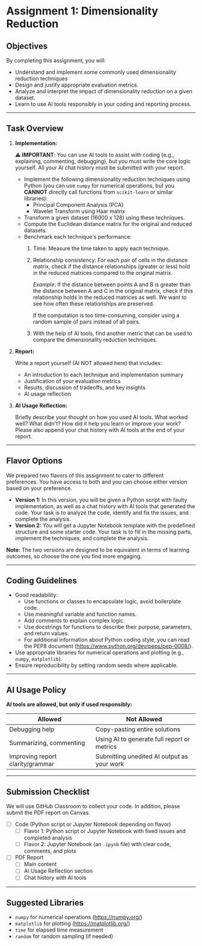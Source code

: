 # Assignment 1: Dimensionality Reduction

## Objectives

By completing this assignment, you will:

- Understand and implement some commonly used dimensionality reduction techniques
- Design and justify appropriate evaluation metrics.
- Analyze and interpret the impact of dimensionality reduction on a given dataset.
- Learn to use AI tools responsibly in your coding and reporting process.
---

## Task Overview

1. **Implementation:**

   ⚠️ **IMPORTANT**: You can use AI tools to assist with coding (e.g., explaining, commenting, debugging), 
      but you must write the core logic yourself. All your AI chat history must be submitted with your report.

   - Implement the following dimensionality reduction techniques using Python (you can use `numpy` for numerical 
   operations, but you **CANNOT** directly call functions from `scikit-learn` or similar libraries):
     - Principal Component Analysis (PCA)
     - Wavelet Transform using Haar matrix
   - Transform a given dataset (16000 x 128) using these techniques.
   - Compute the Euclidean distance matrix for the original and reduced datasets.
   - Benchmark each technique's performance:
     1. Time: Measure the time taken to apply each technique.
     2. Relationship consistency: For each pair of cells in the distance matrix, check if the distance relationships (greater or 
        less) hold in the reduced matrices compared to the original matrix.

        *Example*: If the distance between points A and B is greater than the distance between A and C in the original matrix,
        check if this relationship holds in the reduced matrices as well. We want to see how often these relationships are preserved.
        
        If the computation is too time-consuming, consider using a random sample of pairs instead of all pairs.

     3. With the help of AI tools, find another metric that can be used to compare the dimensionality reduction techniques.

2. **Report:**

   Write a report yourself (AI NOT allowed here) that includes:
   - An introduction to each technique and implementation summary
   - Justification of your evaluation metrics
   - Results, discussion of tradeoffs, and key insights
   - AI usage reflection
   
3. **AI Usage Reflection:**
   
   Briefly describe your thought on how you used AI tools. What worked well? What didn't? How did it help you learn or improve your work? 
   Please also append your chat history with AI tools at the end of your report.

---

## Flavor Options

We prepared two flavors of this assignment to cater to different preferences. 
You have access to both and you can choose either version based on your preference.

- **Version 1:** In this version, you will be given a Python script with faulty implementation, as well as a chat history with
  AI tools that generated the code. Your task is to analyze the code, identify and fix the issues, and complete the analysis.
- **Version 2:** You will get a Jupyter Notebook template with the predefined structure and some 
  starter code. Your task is to fill in the missing parts, implement the techniques, and complete the analysis.

**Note:** The two versions are designed to be equivalent in terms of learning outcomes, so choose the one you find more engaging.

---

## Coding Guidelines
- Good readability:
  - Use functions or classes to encapsulate logic, avoid boilerplate code.
  - Use meaningful variable and function names.
  - Add comments to explain complex logic.
  - Use docstrings for functions to describe their purpose, parameters, and return values.
  - For additional information about Python coding style, you can read the PEP8 document (https://www.python.org/dev/peps/pep-0008/).
- Use appropriate libraries for numerical operations and plotting (e.g., `numpy`, `matplotlib`).
- Ensure reproducibility by setting random seeds where applicable.

---

## AI Usage Policy

**AI tools are allowed, but only if used responsibly:**

| Allowed                          | Not Allowed                                 |
|----------------------------------|---------------------------------------------|
| Debugging help                   | Copy-pasting entire solutions               |
| Summarizing, commenting          | Using AI to generate full report or metrics |
| Improving report clarity/grammar | Submitting unedited AI output as your work  |


---

## Submission Checklist

We will use GitHub Classroom to collect your code. In addition, please submit the PDF report on Canvas.

- [ ] Code (Python script or Jupyter Notebook depending on flavor)
  - [ ] Flavor 1: Python script or Jupyter Notebook with fixed issues and completed analysis
  - [ ] Flavor 2: Jupyter Notebook (an `.ipynb` file) with clear code, comments, and plots
- [ ] PDF Report
  - [ ] Main content
  - [ ] AI Usage Reflection section
  - [ ] Chat history with AI tools

---

## Suggested Libraries

- `numpy` for numerical operations (https://numpy.org/)
- `matplotlib` for plotting (https://matplotlib.org/)
- `time` for elapsed time measurement
- `random` for random sampling (if needed)
